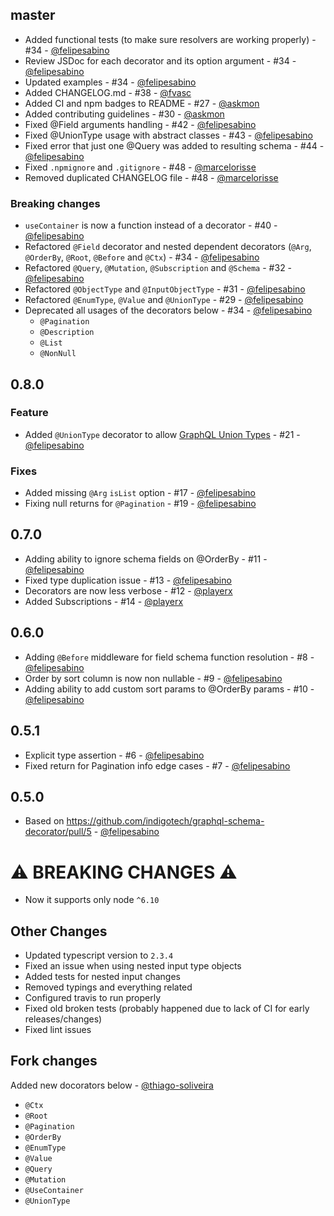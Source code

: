 ## master

- Added functional tests (to make sure resolvers are working properly) - #34 - [@felipesabino](https://github.com/felipesabino)
- Review JSDoc for each decorator and its option argument - #34 - [@felipesabino](https://github.com/felipesabino)
- Updated examples - #34 - [@felipesabino](https://github.com/felipesabino)
- Added CHANGELOG.md - #38 - [@fvasc](https://github.com/fvasc)
- Added CI and npm badges to README - #27 - [@askmon](https://github.com/askmon)
- Added contributing guidelines - #30 - [@askmon](https://github.com/askmon)
- Fixed @Field arguments handling - #42 - [@felipesabino](https://github.com/felipesabino)
- Fixed @UnionType usage with abstract classes - #43 - [@felipesabino](https://github.com/felipesabino)
- Fixed error that just one @Query was added to resulting schema - #44 - [@felipesabino](https://github.com/felipesabino)
- Fixed `.npmignore` and `.gitignore` - #48 - [@marcelorisse](https://github.com/marcelorisse)
- Removed duplicated CHANGELOG file - #48 - [@marcelorisse](https://github.com/marcelorisse)

### Breaking changes

- `useContainer` is now a function instead of a decorator - #40 - [@felipesabino](https://github.com/felipesabino)
- Refactored `@Field` decorator and nested dependent decorators (`@Arg`, `@OrderBy`, `@Root`, `@Before` and `@Ctx`) - #34 - [@felipesabino](https://github.com/felipesabino)
- Refactored `@Query`, `@Mutation`, `@Subscription` and `@Schema` - #32 - [@felipesabino](https://github.com/felipesabino)
- Refactored `@ObjectType` and `@InputObjectType` - #31 - [@felipesabino](https://github.com/felipesabino)
- Refactored `@EnumType`, `@Value` and `@UnionType` - #29 - [@felipesabino](https://github.com/felipesabino)
- Deprecated all usages of the decorators below - #34 - [@felipesabino](https://github.com/felipesabino)
  - `@Pagination`
  - `@Description`
  - `@List`
  - `@NonNull`

## 0.8.0

### Feature

- Added `@UnionType` decorator to allow [GraphQL Union Types](http://graphql.org/learn/schema/#union-types) - #21 - [@felipesabino](https://github.com/felipesabino)

### Fixes

- Added missing `@Arg` `isList` option - #17 - [@felipesabino](https://github.com/felipesabino)
- Fixing null returns for `@Pagination` - #19 - [@felipesabino](https://github.com/felipesabino)

## 0.7.0

- Adding ability to ignore schema fields on @OrderBy - #11 - [@felipesabino](https://github.com/felipesabino)
- Fixed type duplication issue - #13 - [@felipesabino](https://github.com/felipesabino)
- Decorators are now less verbose - #12 - [@playerx](https://github.com/playerx)
- Added Subscriptions - #14 - [@playerx ](https://github.com/playerx )

## 0.6.0

- Adding `@Before` middleware for field schema function resolution - #8 - [@felipesabino](https://github.com/felipesabino)
- Order by sort column is now non nullable - #9 - [@felipesabino](https://github.com/felipesabino)
- Adding ability to add custom sort params to @OrderBy params - #10 - [@felipesabino](https://github.com/felipesabino)

## 0.5.1

- Explicit type assertion - #6 - [@felipesabino](https://github.com/felipesabino)
- Fixed return for Pagination info edge cases - #7 - [@felipesabino](https://github.com/felipesabino)

## 0.5.0

- Based on https://github.com/indigotech/graphql-schema-decorator/pull/5 - [@felipesabino](https://github.com/felipesabino)

# ⚠️  BREAKING CHANGES ⚠️ 

- Now it supports only node `^6.10`

## Other Changes

- Updated typescript version to `2.3.4`
- Fixed an issue when using nested input type objects 
- Added tests for nested input changes
- Removed typings and everything related
- Configured travis to run properly
- Fixed old broken tests (probably happened due to lack of CI for early releases/changes)
- Fixed lint issues

## Fork changes

Added new docorators below - [@thiago-soliveira](https://github.com/thiago-soliveira)
- `@Ctx`
- `@Root`
- `@Pagination`
- `@OrderBy`
- `@EnumType`
- `@Value`
- `@Query`
- `@Mutation`
- `@UseContainer`
- `@UnionType` 
